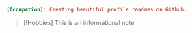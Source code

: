 ```ini
[Occupation]: Creating beautiful profile readmes on Github.
```

> [!Hobbies]
> This is an informational note
